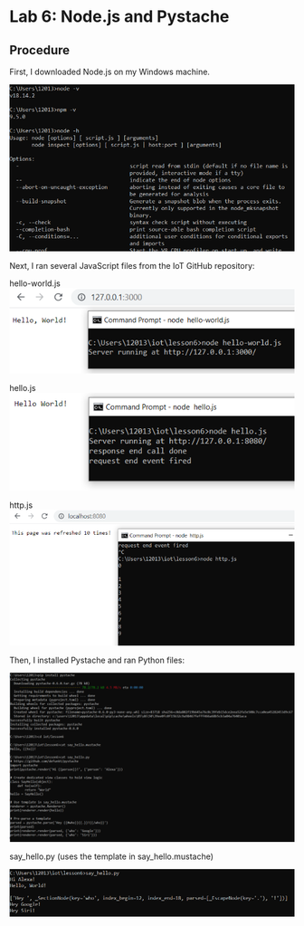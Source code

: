 # Lab 6: Node.js and Pystache

## Procedure

First, I downloaded Node.js on my Windows machine.

![download Node](../lab6/assets/nodeVersion.PNG)


Next, I ran several JavaScript files from the IoT GitHub repository: 

hello-world.js
![hello world](../lab6/assets/hello-world.PNG)

hello.js
![hello world](../lab6/assets/hello.PNG)

http.js
![http javascript](../lab6/assets/http.PNG)

Then, I installed Pystache and  ran Python files:

![Pystache](../lab6/assets/installPystache.PNG)

say_hello.py (uses the template in say_hello.mustache)

![Pystache](../lab6/assets/installPystacheB.PNG)

